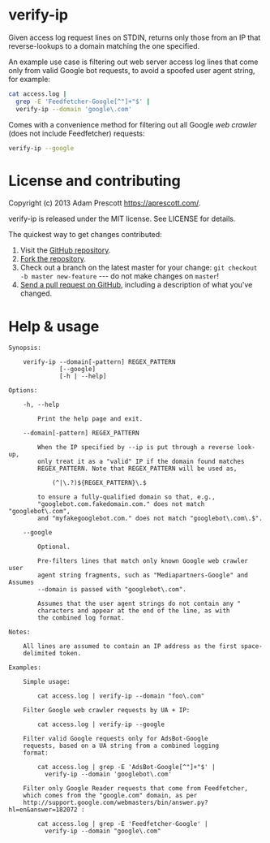 # verify-ip

Given access log request lines on STDIN, returns only those from an IP that reverse-lookups to a domain matching the one specified.

An example use case is filtering out web server access log lines that come only from valid Google bot requests, to avoid a spoofed user agent string, for example:

```bash
cat access.log |
  grep -E 'Feedfetcher-Google[^"]+"$' |
  verify-ip --domain 'google\.com'
```

Comes with a convenience method for filtering out all Google _web crawler_ (does not include Feedfetcher) requests:

```bash
verify-ip --google
```

# License and contributing

Copyright (c) 2013 Adam Prescott <https://aprescott.com/>.

verify-ip is released under the MIT license. See LICENSE for details.

The quickest way to get changes contributed:

1. Visit the [GitHub repository](https://github.com/aprescott/verify-ip).
2. [Fork the repository](https://help.github.com/articles/fork-a-repo).
3. Check out a branch on the latest master for your change: `git checkout -b master new-feature` --- do not make changes on `master`!
4. [Send a pull request on GitHub](https://help.github.com/articles/fork-a-repo), including a description of what you've changed.

# Help & usage

```
Synopsis:

    verify-ip --domain[-pattern] REGEX_PATTERN
              [--google]
              [-h | --help]

Options:

    -h, --help

    	Print the help page and exit.

    --domain[-pattern] REGEX_PATTERN

        When the IP specified by --ip is put through a reverse look-up,
        only treat it as a "valid" IP if the domain found matches
        REGEX_PATTERN. Note that REGEX_PATTERN will be used as,

            (^|\.?)${REGEX_PATTERN}\.$

        to ensure a fully-qualified domain so that, e.g.,
        "googlebot.com.fakedomain.com." does not match "googlebot\.com",
        and "myfakegooglebot.com." does not match "googlebot\.com\.$".

    --google

        Optional.

        Pre-filters lines that match only known Google web crawler user
        agent string fragments, such as "Mediapartners-Google" and Assumes
        --domain is passed with "googlebot\.com".

        Assumes that the user agent strings do not contain any "
        characters and appear at the end of the line, as with
        the combined log format.

Notes:

    All lines are assumed to contain an IP address as the first space-
    delimited token.

Examples:

    Simple usage:
  
        cat access.log | verify-ip --domain "foo\.com"

    Filter Google web crawler requests by UA + IP:

        cat access.log | verify-ip --google

    Filter valid Google requests only for AdsBot-Google
    requests, based on a UA string from a combined logging
    format:

        cat access.log | grep -E 'AdsBot-Google[^"]+"$' |
          verify-ip --domain 'googlebot\.com'

    Filter only Google Reader requests that come from Feedfetcher,
    which comes from the "google.com" domain, as per
    http://support.google.com/webmasters/bin/answer.py?hl=en&answer=182072 :

        cat access.log | grep -E 'Feedfetcher-Google' |
          verify-ip --domain "google\.com"

```

